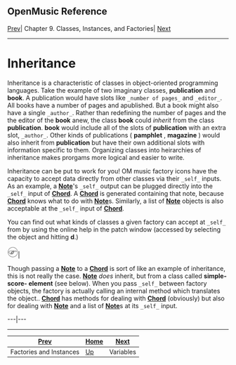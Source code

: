 OpenMusic Reference  
---  
[Prev](x1458)| Chapter 9. Classes, Instances, and Factories|
[Next](x1576)  
  
* * *

# Inheritance

Inheritance is a characteristic of classes in object-oriented programming
languages. Take the example of two imaginary classes, **publication** and
**book**. A publication would have slots like `_number of pages_` and
`_editor_`. All books have a number of pages and apublished. But a book might
also have a single `_author_`. Rather than redefining the number of pages and
the the editor of the **book** anew, the class **book** could _inherit_ from
the class **publication**. **book** would include all of the slots of
**publication** with an extra slot, `_author_`. Other kinds of publications (
**pamphlet** , **magazine** ) would also inherit from **publication** but have
their own additional slots with information specific to them. Organizing
classes into heirarchies of inheritance makes prorgams more logical and easier
to write.

Inheritance can be put to work for you! OM music factory icons have the
capacity to accept data directly from other classes via their `_self_` inputs.
As an example, a [**Note**](note)'s `_self_` output can be plugged
directly into the `_self_` input of [**Chord**](chord). A
[**Chord**](chord) is generated containing that note, because
[**Chord**](chord) knows what to do with [**Note**](note)s.
Similarly, a list of [**Note**](note) objects is also acceptable at the
`_self_` input of [**Chord**](chord).

You can find out what kinds of classes a given factory can accept at `_self_`
from by using the online help in the patch window (accessed by selecting the
object and hitting **d**.)

![Note](figures/images/note.gif)|

Though passing a [**Note**](note) to a [**Chord**](chord) is sort of
like an example of inheritance, this is not really the case.
[**Note**](note) _does_ inherit, but from a class called **simple-score-
element** (see below). When you pass `_self_` between factory objects, the
factory is actually calling an internal method which translates the object..
[**Chord**](chord) has methods for dealing with [**Chord**](chord)
(obviously) but also for dealing with [**Note**](note) and a list of
[**Note**](note)s at its `_self_` input.  
  
---|---  
  
* * *

[Prev](x1458)| [Home](index)| [Next](x1576)  
---|---|---  
Factories and Instances| [Up](concepts.classes)| Variables


